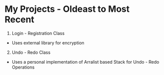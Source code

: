 # My Projects - Oldeast to Most Recent
1. Login - Registration Class
  * Uses external library for encryption
2. Undo - Redo Class
  * Uses a personal implementation of Arralist based Stack for Undo - Redo Operations 

